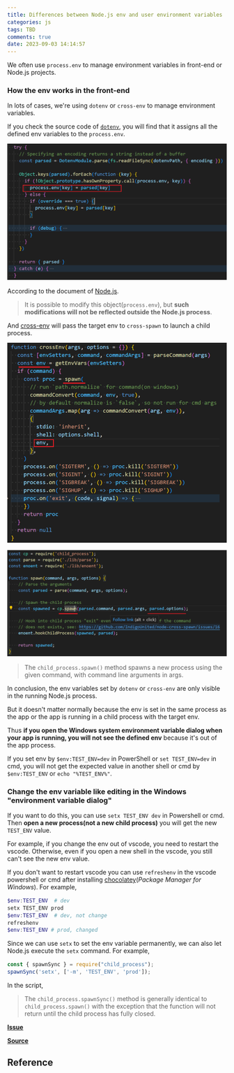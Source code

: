 ```yaml
---
title: Differences between Node.js env and user environment variables 
categories: js
tags: TBD
comments: true
date: 2023-09-03 14:14:57
---
```


We often use `process.env` to manage environment variables in front-end or Node.js projects.

### How the env works in the front-end 

In lots of cases, we're using `dotenv` or `cross-env` to manage environment variables.

If you check the source code of [`dotenv`](https://github.com/motdotla/dotenv), you will find that it assigns all the defined env variables to the `process.env`.

![Alt text](../images/what-are-we-doing-when-we-are-changing-environment-variables-image.png)

According to the document of [Node.js](https://nodejs.org/dist/latest-v8.x/docs/api/process.html#process_process_env).

> It is possible to modify this object(`process.env`), but **such modifications will not be reflected outside the Node.js process**.

And [cross-env](https://github.com/kentcdodds/cross-env) will pass the target env to `cross-spawn` to launch a child process.

![Alt text](../images/what-are-we-doing-when-we-are-changing-environment-variables-image-3.png)

![Alt text](../images/what-are-we-doing-when-we-are-changing-environment-variables-image-2.png)

> The `child_process.spawn()` method spawns a new process using the given command, with command line arguments in args.

In conclusion, the env variables set by `dotenv` or `cross-env` are only visible in the running Node.js process.

But it doesn't matter normally because the env is set in the same process as the app or the app is running in a child process with the target env.

Thus **if you open the Windows system environment variable dialog when your app is running, you will not see the defined env** because it's out of the app process.

If you set env by `$env:TEST_ENV=dev` in PowerShell or `set TEST_ENV=dev` in cmd, you will not get the expected value in another shell or cmd by `$env:TEST_ENV` or `echo "%TEST_ENV%"`.

### Change the env variable like editing in the Windows "environment variable dialog" 

If you want to do this, you can use `setx TEST_ENV dev` in Powershell or cmd. Then **open a new process(not a new child process)** you will get the new `TEST_ENV` value.

For example, if you change the env out of vscode, you need to restart the vscode. Otherwise, even if you open a new shell in the vscode, you still can't see the new env value.

If you don't want to restart vscode you can use `refreshenv` in the vscode powershell or cmd after installing [chocolatey](https://chocolatey.org/install)(_Package Manager for Windows_). For example,

```powershell
$env:TEST_ENV  # dev
setx TEST_ENV prod
$env:TEST_ENV  # dev, not change
refreshenv
$env:TEST_ENV # prod, changed
```

Since we can use `setx` to set the env variable permanently, we can also let Node.js execute the `setx` command. For example,

```js
const { spawnSync } = require("child_process");
spawnSync('setx', ['-m', 'TEST_ENV', 'prod']);
```

In the script,

> The `child_process.spawnSync()` method is generally identical to `child_process.spawn()` with the exception that the function will not return until the child process has fully closed.

[**Issue**](https://github.com/xianshenglu/blog/issues/150)

[**Source**](https://github.com/xianshenglu/blog/blob/master/source/_posts/what-are-we-doing-when-we-are-changing-environment-variables.md)

## Reference
